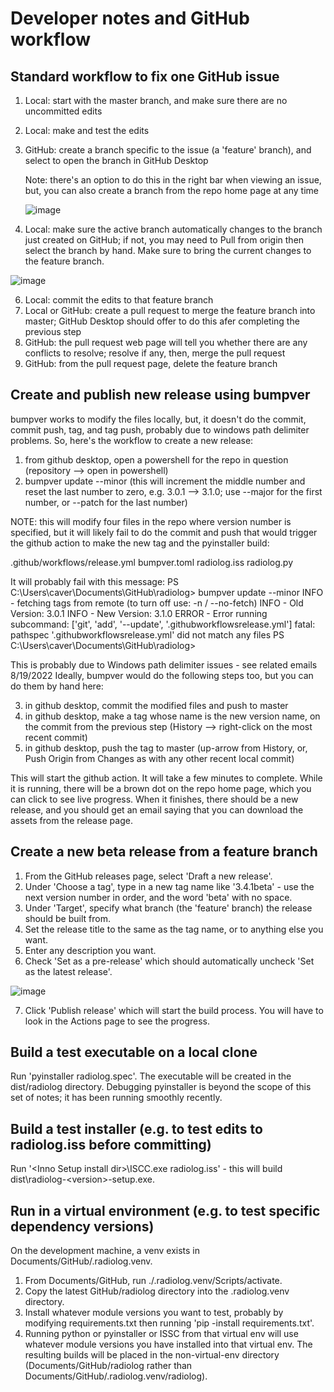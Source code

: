 # Developer notes and GitHub workflow

## Standard workflow to fix one GitHub issue

1. Local: start with the master branch, and make sure there are no uncommitted edits
2. Local: make and test the edits
3. GitHub: create a branch specific to the issue (a 'feature' branch), and select to open the branch in GitHub Desktop
   
   Note: there's an option to do this in the right bar when viewing an issue, but, you can also create a branch from the repo home page at any time
   
   ![image](https://user-images.githubusercontent.com/18752102/207062951-865acd22-64df-40f6-8e6a-3ea3a699e4b1.png)

4. Local: make sure the active branch automatically changes to the branch just created on GitHub; if not, you may need to Pull from origin then select the branch by hand.  Make sure to bring the current changes to the feature branch.

![image](https://user-images.githubusercontent.com/18752102/207063441-fc24652c-932e-46a8-8257-cbcb8a175fca.png)


6. Local: commit the edits to that feature branch
7. Local or GitHub: create a pull request to merge the feature branch into master; GitHub Desktop should offer to do this afer completing the previous step
8. GitHub: the pull request web page will tell you whether there are any conflicts to resolve; resolve if any, then, merge the pull request
9. GitHub: from the pull request page, delete the feature branch

## Create and publish new release using bumpver
bumpver works to modify the files locally, but, it doesn't do the commit, commit push, tag, and tag push, probably due to windows path delimiter problems.  So, here's the workflow to create a new release:

1. from github desktop, open a powershell for the repo in question (repository --> open in powershell)
2. bumpver update --minor    (this will increment the middle number and reset the last number to zero, e.g. 3.0.1 --> 3.1.0; use --major for the first number, or --patch for the last number)

NOTE: this will modify four files in the repo where version number is specified, but it will likely fail to do the commit and push that would trigger the github action to make the new tag and the pyinstaller build:

.github/workflows/release.yml
bumpver.toml
radiolog.iss
radiolog.py

It will probably fail with this message:
PS C:\Users\caver\Documents\GitHub\radiolog> bumpver update --minor
INFO    - fetching tags from remote (to turn off use: -n / --no-fetch)
INFO    - Old Version: 3.0.1
INFO    - New Version: 3.1.0
ERROR   - Error running subcommand: ['git', 'add', '--update', '.githubworkflowsrelease.yml']
fatal: pathspec '.githubworkflowsrelease.yml' did not match any files
PS C:\Users\caver\Documents\GitHub\radiolog>

This is probably due to Windows path delimiter issues - see related emails 8/19/2022
Ideally, bumpver would do the following steps too, but you can do them by hand here:

3. in github desktop, commit the modified files and push to master
4. in github desktop, make a tag whose name is the new version name, on the commit from the previous step (History --> right-click on the most recent commit)
5. in github desktop, push the tag to master (up-arrow from History, or, Push Origin from Changes as with any other recent local commit)

This will start the github action.  It will take a few minutes to complete.  While it is running, there will be a brown dot on the repo home page, which you can click to see live progress.  When it finishes, there should be a new release, and you should get an email saying that you can download the assets from the release page.

## Create a new beta release from a feature branch
1. From the GitHub releases page, select 'Draft a new release'.
2. Under 'Choose a tag', type in a new tag name like '3.4.1beta' - use the next version number in order, and the word 'beta' with no space.
3. Under 'Target', specify what branch (the 'feature' branch) the release should be built from.
4. Set the release title to the same as the tag name, or to anything else you want.
5. Enter any description you want.
6. Check 'Set as a pre-release' which should automatically uncheck 'Set as the latest release'.

![image](https://user-images.githubusercontent.com/18752102/207063846-b0fb915c-b4b5-4871-af8b-b760563ac9ee.png)

7. Click 'Publish release' which will start the build process.  You will have to look in the Actions page to see the progress.

## Build a test executable on a local clone
Run 'pyinstaller radiolog.spec'.  The executable will be created in the dist/radiolog directory.  Debugging pyinstaller is beyond the scope of this set of notes; it has been running smoothly recently.

## Build a test installer (e.g. to test edits to radiolog.iss before committing)
Run '\<Inno Setup install dir\>\ISCC.exe radiolog.iss' - this will build dist\radiolog-\<version\>-setup.exe.

## Run in a virtual environment (e.g. to test specific dependency versions)
On the development machine, a venv exists in Documents/GitHub/.radiolog.venv.
1. From Documents/GitHub, run ./.radiolog.venv/Scripts/activate.
2. Copy the latest GitHub/radiolog directory into the .radiolog.venv directory.
3. Install whatever module versions you want to test, probably by modifying requirements.txt then running 'pip -install requirements.txt'.
4. Running python or pyinstaller or ISSC from that virtual env will use whatever module versions you have installed into that virtual env.  The resulting builds will be placed in the non-virtual-env directory (Documents/GitHub/radiolog rather than Documents/GitHub/.radiolog.venv/radiolog).
